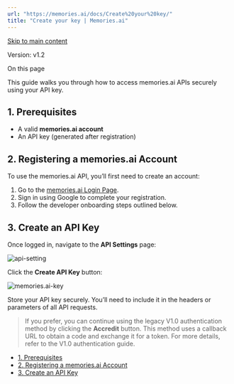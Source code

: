 ```yaml
---
url: "https://memories.ai/docs/Create%20your%20key/"
title: "Create your key | Memories.ai"
---
```


[Skip to main content](https://memories.ai/docs/Create%20your%20key/#__docusaurus_skipToContent_fallback)

Version: v1.2

On this page

This guide walks you through how to access memories.ai APIs securely using your API key.

## 1\. Prerequisites [​](https://memories.ai/docs/Create%20your%20key/\#1-prerequisites "Direct link to 1. Prerequisites")

- A valid **memories.ai account**
- An API key (generated after registration)

## 2\. Registering a memories.ai Account [​](https://memories.ai/docs/Create%20your%20key/\#2-registering-a-memoriesai-account "Direct link to 2. Registering a memories.ai Account")

To use the memories.ai API, you’ll first need to create an account:

1. Go to the [memories.ai Login Page](https://memories.ai/app/login).
2. Sign in using Google to complete your registration.
3. Follow the developer onboarding steps outlined below.

## 3\. Create an API Key [​](https://memories.ai/docs/Create%20your%20key/\#3-create-an-api-key "Direct link to 3. Create an API Key")

Once logged in, navigate to the **API Settings** page:

![api-setting](https://memories.ai/docs/assets/images/api_setting_light-815421f5b6b1ad2808d2260af88b78a6.png)

Click the **Create API Key** button:

![memories.ai-key](https://memories.ai/docs/assets/images/api_key_light-07a7f3bee974913a5107b72ac8950c31.png)

Store your API key securely. You’ll need to include it in the headers or parameters of all API requests.

> If you prefer, you can continue using the legacy V1.0 authentication method by clicking the **Accredit** button. This method uses a callback URL to obtain a code and exchange it for a token. For more details, refer to the V1.0 authentication guide.

- [1\. Prerequisites](https://memories.ai/docs/Create%20your%20key/#1-prerequisites)
- [2\. Registering a memories.ai Account](https://memories.ai/docs/Create%20your%20key/#2-registering-a-memoriesai-account)
- [3\. Create an API Key](https://memories.ai/docs/Create%20your%20key/#3-create-an-api-key)